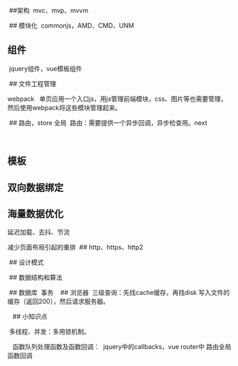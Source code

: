 
  
  ##架构
    mvc、mvp、mvvm
    
  ## 模块化
  commonjs，AMD、CMD、UNM
  
  ## 组件
  jquery组件，vue模板组件
  
  ## 文件工程管理
  
  webpack
   单页应用一个入口js，用js管理前端模块，css、图片等也需要管理，然后使用webpack将这些模块管理起来。
   
  ## 路由，store 全局
  路由：需要提供一个异步回调，异步检查用。next
  
  
  
  ## 模板
  
  
  ## 双向数据绑定
  
  ## 海量数据优化
  
  延迟加载、去抖、节流
  
  减少页面布局引起的重排
  ## http、https、http2
  
  ## 设计模式
  
  ## 数据结构和算法
  
  ## 数据库
  事务
  
  ## 浏览器
  三级查询：先找cache缓存，再找disk 写入文件的缓存（返回200），然后请求服务器。
  
  
  ## 小知识点
  
  多线程、并发：多用锁机制。
  
  
  函数队列处理函数及函数回调：
  jquery中的callbacks，vue router中 路由全局函数回调
